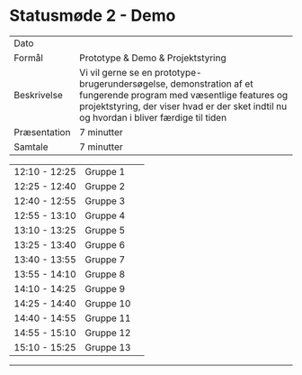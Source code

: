 # Statusmøde 2 - Demo

|               |               |
| ------------- | ------------- |
| Dato          |  |
| Formål        | Prototype & Demo & Projektstyring  |
| Beskrivelse   | Vi vil gerne se en prototype-brugerundersøgelse, demonstration af et fungerende program med væsentlige features og projektstyring, der viser hvad er der sket indtil nu og hvordan i bliver færdige til tiden |  
| Præsentation  | 7 minutter    |
| Samtale       | 7 minutter    |


|               |           |              |
|---------------|-----------|--------------|
| 12:10 - 12:25 | Gruppe 1  |  |
| 12:25 - 12:40 | Gruppe 2  |  |
| 12:40 - 12:55 | Gruppe 3  |  |
| 12:55 - 13:10 | Gruppe 4  |  |
| 13:10 - 13:25 | Gruppe 5  |  |
| 13:25 - 13:40 | Gruppe 6  |  |
| 13:40 - 13:55 | Gruppe 7  |  |
| 13:55 - 14:10 | Gruppe 8  |  |
| 14:10 - 14:25 | Gruppe 9  |  |
| 14:25 - 14:40 | Gruppe 10 |  |
| 14:40 - 14:55 | Gruppe 11 |  |
| 14:55 - 15:10 | Gruppe 12 |  |
| 15:10 - 15:25 | Gruppe 13 |  |



































































































































































































































































































































































































































































































































































































































































































































































































































































































































































































--------------------------------------------------------------------------------------------------------
